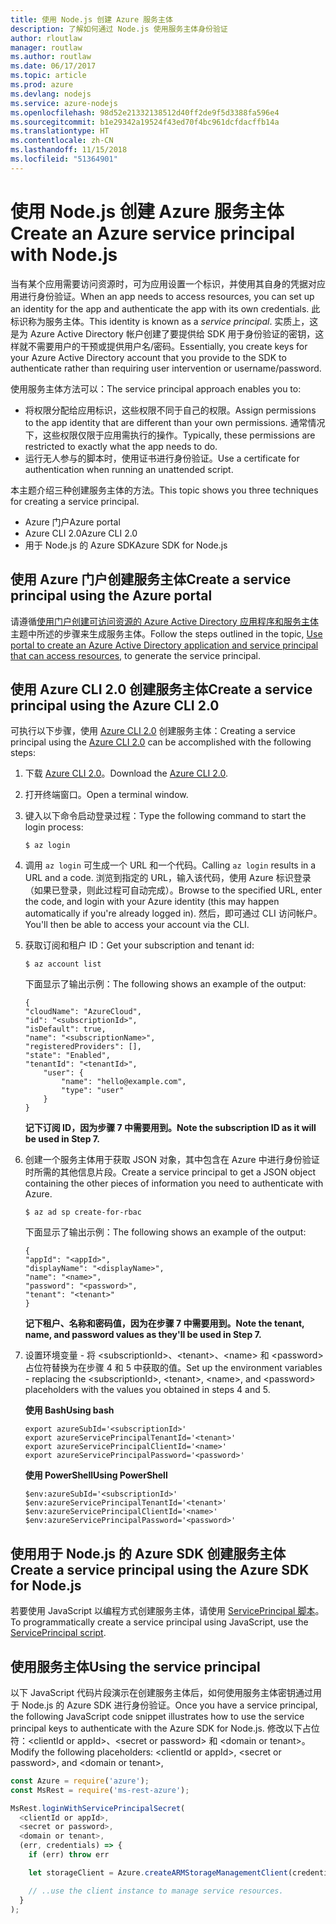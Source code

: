 ```yaml
---
title: 使用 Node.js 创建 Azure 服务主体
description: 了解如何通过 Node.js 使用服务主体身份验证
author: rloutlaw
manager: routlaw
ms.author: routlaw
ms.date: 06/17/2017
ms.topic: article
ms.prod: azure
ms.devlang: nodejs
ms.service: azure-nodejs
ms.openlocfilehash: 98d52e21332138512d40ff2de9f5d3388fa596e4
ms.sourcegitcommit: b1e29342a19524f43ed70f4bc961dcfdacffb14a
ms.translationtype: HT
ms.contentlocale: zh-CN
ms.lasthandoff: 11/15/2018
ms.locfileid: "51364901"
---
```

# <a name="create-an-azure-service-principal-with-nodejs"></a><span data-ttu-id="0a98b-103">使用 Node.js 创建 Azure 服务主体</span><span class="sxs-lookup"><span data-stu-id="0a98b-103">Create an Azure service principal with Node.js</span></span> 

<span data-ttu-id="0a98b-104">当有某个应用需要访问资源时，可为应用设置一个标识，并使用其自身的凭据对应用进行身份验证。</span><span class="sxs-lookup"><span data-stu-id="0a98b-104">When an app needs to access resources, you can set up an identity for the app and authenticate the app with its own credentials.</span></span> <span data-ttu-id="0a98b-105">此标识称为服务主体。</span><span class="sxs-lookup"><span data-stu-id="0a98b-105">This identity is known as a *service principal*.</span></span> <span data-ttu-id="0a98b-106">实质上，这是为 Azure Active Directory 帐户创建了要提供给 SDK 用于身份验证的密钥，这样就不需要用户的干预或提供用户名/密码。</span><span class="sxs-lookup"><span data-stu-id="0a98b-106">Essentially, you create keys for your Azure Active Directory account that you provide to the SDK to authenticate rather than requiring user intervention or username/password.</span></span>

<span data-ttu-id="0a98b-107">使用服务主体方法可以：</span><span class="sxs-lookup"><span data-stu-id="0a98b-107">The service principal approach enables you to:</span></span>
- <span data-ttu-id="0a98b-108">将权限分配给应用标识，这些权限不同于自己的权限。</span><span class="sxs-lookup"><span data-stu-id="0a98b-108">Assign permissions to the app identity that are different than your own permissions.</span></span> <span data-ttu-id="0a98b-109">通常情况下，这些权限仅限于应用需执行的操作。</span><span class="sxs-lookup"><span data-stu-id="0a98b-109">Typically, these permissions are restricted to exactly what the app needs to do.</span></span>
- <span data-ttu-id="0a98b-110">运行无人参与的脚本时，使用证书进行身份验证。</span><span class="sxs-lookup"><span data-stu-id="0a98b-110">Use a certificate for authentication when running an unattended script.</span></span>

<span data-ttu-id="0a98b-111">本主题介绍三种创建服务主体的方法。</span><span class="sxs-lookup"><span data-stu-id="0a98b-111">This topic shows you three techniques for creating a service principal.</span></span>

- <span data-ttu-id="0a98b-112">Azure 门户</span><span class="sxs-lookup"><span data-stu-id="0a98b-112">Azure portal</span></span>
- <span data-ttu-id="0a98b-113">Azure CLI 2.0</span><span class="sxs-lookup"><span data-stu-id="0a98b-113">Azure CLI 2.0</span></span>
- <span data-ttu-id="0a98b-114">用于 Node.js 的 Azure SDK</span><span class="sxs-lookup"><span data-stu-id="0a98b-114">Azure SDK for Node.js</span></span>

## <a name="create-a-service-principal-using-the-azure-portal"></a><span data-ttu-id="0a98b-115">使用 Azure 门户创建服务主体</span><span class="sxs-lookup"><span data-stu-id="0a98b-115">Create a service principal using the Azure portal</span></span>

<span data-ttu-id="0a98b-116">请遵循[使用门户创建可访问资源的 Azure Active Directory 应用程序和服务主体](https://azure.microsoft.com/documentation/articles/resource-group-create-service-principal-portal/)主题中所述的步骤来生成服务主体。</span><span class="sxs-lookup"><span data-stu-id="0a98b-116">Follow the steps outlined in the topic, [Use portal to create an Azure Active Directory application and service principal that can access resources](https://azure.microsoft.com/documentation/articles/resource-group-create-service-principal-portal/), to generate the service principal.</span></span>

## <a name="create-a-service-principal-using-the-azure-cli-20"></a><span data-ttu-id="0a98b-117">使用 Azure CLI 2.0 创建服务主体</span><span class="sxs-lookup"><span data-stu-id="0a98b-117">Create a service principal using the Azure CLI 2.0</span></span>

<span data-ttu-id="0a98b-118">可执行以下步骤，使用 [Azure CLI 2.0](https://docs.microsoft.com/cli/azure/install-az-cli2) 创建服务主体：</span><span class="sxs-lookup"><span data-stu-id="0a98b-118">Creating a service principal using the [Azure CLI 2.0](https://docs.microsoft.com/cli/azure/install-az-cli2) can be accomplished with the following steps:</span></span>

1. <span data-ttu-id="0a98b-119">下载 [Azure CLI 2.0](https://docs.microsoft.com/cli/azure/install-az-cli2)。</span><span class="sxs-lookup"><span data-stu-id="0a98b-119">Download the [Azure CLI 2.0](https://docs.microsoft.com/cli/azure/install-az-cli2).</span></span>

2. <span data-ttu-id="0a98b-120">打开终端窗口。</span><span class="sxs-lookup"><span data-stu-id="0a98b-120">Open a terminal window.</span></span>

3. <span data-ttu-id="0a98b-121">键入以下命令启动登录过程：</span><span class="sxs-lookup"><span data-stu-id="0a98b-121">Type the following command to start the login process:</span></span>

    ```shell
    $ az login
    ```

4. <span data-ttu-id="0a98b-122">调用 `az login` 可生成一个 URL 和一个代码。</span><span class="sxs-lookup"><span data-stu-id="0a98b-122">Calling `az login` results in a URL and a code.</span></span> <span data-ttu-id="0a98b-123">浏览到指定的 URL，输入该代码，使用 Azure 标识登录（如果已登录，则此过程可自动完成）。</span><span class="sxs-lookup"><span data-stu-id="0a98b-123">Browse to the specified URL, enter the code, and login with your Azure identity (this may happen automatically if you're already logged in).</span></span> <span data-ttu-id="0a98b-124">然后，即可通过 CLI 访问帐户。</span><span class="sxs-lookup"><span data-stu-id="0a98b-124">You'll then be able to access your account via the CLI.</span></span>

5. <span data-ttu-id="0a98b-125">获取订阅和租户 ID：</span><span class="sxs-lookup"><span data-stu-id="0a98b-125">Get your subscription and tenant id:</span></span>

    ```shell
    $ az account list
    ```

    <span data-ttu-id="0a98b-126">下面显示了输出示例：</span><span class="sxs-lookup"><span data-stu-id="0a98b-126">The following shows an example of the output:</span></span>

    ```shell
    {
    "cloudName": "AzureCloud",
    "id": "<subscriptionId>",
    "isDefault": true,
    "name": "<subscriptionName>",
    "registeredProviders": [],
    "state": "Enabled",
    "tenantId": "<tenantId>",
        "user": {
            "name": "hello@example.com",
            "type": "user"
        }
    }
    ```

    <span data-ttu-id="0a98b-127">**记下订阅 ID，因为步骤 7 中需要用到。**</span><span class="sxs-lookup"><span data-stu-id="0a98b-127">**Note the subscription ID as it will be used in Step 7.**</span></span>

6. <span data-ttu-id="0a98b-128">创建一个服务主体用于获取 JSON 对象，其中包含在 Azure 中进行身份验证时所需的其他信息片段。</span><span class="sxs-lookup"><span data-stu-id="0a98b-128">Create a service principal to get a JSON object containing the other pieces of information you need to authenticate with Azure.</span></span>

    ```shell
    $ az ad sp create-for-rbac
    ```

    <span data-ttu-id="0a98b-129">下面显示了输出示例：</span><span class="sxs-lookup"><span data-stu-id="0a98b-129">The following shows an example of the output:</span></span>

    ```shell
    {
    "appId": "<appId>",
    "displayName": "<displayName>",
    "name": "<name>",
    "password": "<password>",
    "tenant": "<tenant>"
    }
    ```

    <span data-ttu-id="0a98b-130">**记下租户、名称和密码值，因为在步骤 7 中需要用到。**</span><span class="sxs-lookup"><span data-stu-id="0a98b-130">**Note the tenant, name, and password values as they'll be used in Step 7.**</span></span>

7. <span data-ttu-id="0a98b-131">设置环境变量 - 将 &lt;subscriptionId>、&lt;tenant>、&lt;name> 和 &lt;password> 占位符替换为在步骤 4 和 5 中获取的值。</span><span class="sxs-lookup"><span data-stu-id="0a98b-131">Set up the environment variables - replacing the &lt;subscriptionId>, &lt;tenant>, &lt;name>, and &lt;password> placeholders with the values you obtained in steps 4 and 5.</span></span> 

    <span data-ttu-id="0a98b-132">**使用 Bash**</span><span class="sxs-lookup"><span data-stu-id="0a98b-132">**Using bash**</span></span>

    ```shell
    export azureSubId='<subscriptionId>'
    export azureServicePrincipalTenantId='<tenant>'
    export azureServicePrincipalClientId='<name>'
    export azureServicePrincipalPassword='<password>'
    ```

    <span data-ttu-id="0a98b-133">**使用 PowerShell**</span><span class="sxs-lookup"><span data-stu-id="0a98b-133">**Using PowerShell**</span></span>

    ```shell
    $env:azureSubId='<subscriptionId>'
    $env:azureServicePrincipalTenantId='<tenant>'
    $env:azureServicePrincipalClientId='<name>'
    $env:azureServicePrincipalPassword='<password>'
    ```

## <a name="create-a-service-principal-using-the-azure-sdk-for-nodejs"></a><span data-ttu-id="0a98b-134">使用用于 Node.js 的 Azure SDK 创建服务主体</span><span class="sxs-lookup"><span data-stu-id="0a98b-134">Create a service principal using the Azure SDK for Node.js</span></span>

<span data-ttu-id="0a98b-135">若要使用 JavaScript 以编程方式创建服务主体，请使用 [ServicePrincipal 脚本](https://github.com/Azure/azure-sdk-for-node/tree/master/Documentation/ServicePrincipal)。</span><span class="sxs-lookup"><span data-stu-id="0a98b-135">To programmatically create a service principal using JavaScript, use the [ServicePrincipal script](https://github.com/Azure/azure-sdk-for-node/tree/master/Documentation/ServicePrincipal).</span></span>   

## <a name="using-the-service-principal"></a><span data-ttu-id="0a98b-136">使用服务主体</span><span class="sxs-lookup"><span data-stu-id="0a98b-136">Using the service principal</span></span>

<span data-ttu-id="0a98b-137">以下 JavaScript 代码片段演示在创建服务主体后，如何使用服务主体密钥通过用于 Node.js 的 Azure SDK 进行身份验证。</span><span class="sxs-lookup"><span data-stu-id="0a98b-137">Once you have a service principal, the following JavaScript code snippet illustrates how to use the service principal keys to authenticate with the Azure SDK for Node.js.</span></span> <span data-ttu-id="0a98b-138">修改以下占位符：&lt;clientId or appId>、&lt;secret or password> 和 &lt;domain or tenant>。</span><span class="sxs-lookup"><span data-stu-id="0a98b-138">Modify the following placeholders: &lt;clientId or appId>, &lt;secret or password>, and &lt;domain or tenant>,</span></span>

```javascript
const Azure = require('azure');
const MsRest = require('ms-rest-azure');

MsRest.loginWithServicePrincipalSecret(
  <clientId or appId>,
  <secret or password>,
  <domain or tenant>,
  (err, credentials) => {
    if (err) throw err

    let storageClient = Azure.createARMStorageManagementClient(credentials, '<azure-subscription-id>');

    // ..use the client instance to manage service resources.
  }
);
```
